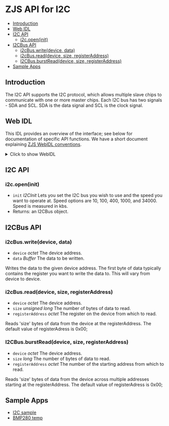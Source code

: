 ZJS API for I2C
===============

* [Introduction](#introduction)
* [Web IDL](#web-idl)
* [I2C API](#i2c-api)
  * [i2c.open(init)](#i2copeninit)
* [I2CBus API](#i2cbus-api)
  * [i2cBus.write(device, data)](#i2cbuswritedevice-data)
  * [i2cBus.read(device, size, registerAddress)](#i2cbusreaddevice-size-registeraddress)
  * [I2CBus.burstRead(device, size, registerAddress)](#i2cbusburstreaddevice-size-registeraddress)
* [Sample Apps](#sample-apps)

Introduction
------------
The I2C API supports the I2C protocol, which allows multiple slave chips to
communicate with one or more master chips.  Each I2C bus has two signals - SDA
and SCL. SDA is the data signal and SCL is the clock signal.

Web IDL
-------
This IDL provides an overview of the interface; see below for
documentation of specific API functions.  We have a short document
explaining [ZJS WebIDL conventions](Notes_on_WebIDL.md).

<details>
<summary>Click to show WebIDL</summary>
<pre>
// require returns a I2C object
// var i2c = require('i2c');

[ReturnFromRequire]
interface I2C {
    I2CBus open(I2CInit init);
};

dictionary I2CInit {
    octet bus;
    I2CBusSpeed speed;
};

[ExternalInterface=(buffer,Buffer)]
interface I2CBus {
    // has all the properties of I2CInit as read-only attributes
    void write(octet device, Buffer data);
    void read(octet device, unsigned long size, octet registerAddress);
    void burstRead(octet device, unsigned long size, octet registerAddress);
};
<p>
typedef I2CBusSpeed long;</pre>
</details>

I2C API
-------
### i2c.open(init)
* `init` *I2CInit* Lets you set the I2C bus you wish to use and the speed you
want to operate at. Speed options are 10, 100, 400, 1000, and 34000. Speed is
measured in kbs.
* Returns: an I2CBus object.

I2CBus API
----------
### i2cBus.write(device, data)
* `device` *octet* The device address.
* `data` *Buffer* The data to be written.

Writes the data to the given device address. The first byte of data typically
contains the register you want to write the data to.  This will vary from device
to device.

### i2cBus.read(device, size, registerAddress)
* `device` *octet* The device address.
* `size` *unsigned long* The number of bytes of data to read.
* `registerAddress` *octet* The register on the device from which to read.

Reads 'size' bytes of data from the device at the registerAddress. The default
value of registerAdress is 0x00;

### I2CBus.burstRead(device, size, registerAddress)
* `device` *octet* The device address.
* `size` *long* The number of bytes of data to read.
* `registerAddress` *octet* The number of the starting address from which to read.

Reads 'size' bytes of data from the device across multiple addresses starting
at the registerAddress. The default value of registerAdress is 0x00;

Sample Apps
-----------
* [I2C sample](../samples/I2C.js)
* [BMP280 temp](../samples/I2CBMP280.js)
